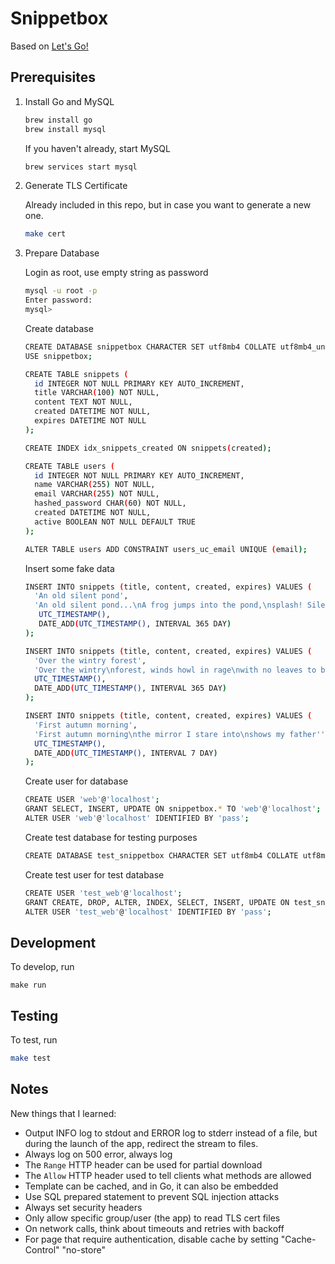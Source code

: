 # Snippetbox

Based on [Let's Go!](https://lets-go.alexedwards.net/)

## Prerequisites

1. Install Go and MySQL

   ```sh
   brew install go
   brew install mysql
   ```

   If you haven't already, start MySQL

   ```sh
   brew services start mysql
   ```

2. Generate TLS Certificate

   Already included in this repo, but in case you want to generate a new one.

   ```sh
   make cert
   ```

3. Prepare Database

   Login as root, use empty string as password

   ```sh
   mysql -u root -p
   Enter password:
   mysql>
   ```

   Create database

   ```sh
   CREATE DATABASE snippetbox CHARACTER SET utf8mb4 COLLATE utf8mb4_unicode_ci;
   USE snippetbox;

   CREATE TABLE snippets (
     id INTEGER NOT NULL PRIMARY KEY AUTO_INCREMENT,
     title VARCHAR(100) NOT NULL,
     content TEXT NOT NULL,
     created DATETIME NOT NULL,
     expires DATETIME NOT NULL
   );

   CREATE INDEX idx_snippets_created ON snippets(created);

   CREATE TABLE users (
     id INTEGER NOT NULL PRIMARY KEY AUTO_INCREMENT,
     name VARCHAR(255) NOT NULL,
     email VARCHAR(255) NOT NULL,
     hashed_password CHAR(60) NOT NULL,
     created DATETIME NOT NULL,
     active BOOLEAN NOT NULL DEFAULT TRUE
   );

   ALTER TABLE users ADD CONSTRAINT users_uc_email UNIQUE (email);
   ```

   Insert some fake data

   ```sh
   INSERT INTO snippets (title, content, created, expires) VALUES (
     'An old silent pond',
     'An old silent pond...\nA frog jumps into the pond,\nsplash! Silence again.\n\n– Matsuo Bashō',
      UTC_TIMESTAMP(),
      DATE_ADD(UTC_TIMESTAMP(), INTERVAL 365 DAY)
   );

   INSERT INTO snippets (title, content, created, expires) VALUES (
     'Over the wintry forest',
     'Over the wintry\nforest, winds howl in rage\nwith no leaves to blow.\n\n– Natsume Soseki',
     UTC_TIMESTAMP(),
     DATE_ADD(UTC_TIMESTAMP(), INTERVAL 365 DAY)
   );

   INSERT INTO snippets (title, content, created, expires) VALUES (
     'First autumn morning',
     'First autumn morning\nthe mirror I stare into\nshows my father''s face.\n\n– Murakami Kijo',
     UTC_TIMESTAMP(),
     DATE_ADD(UTC_TIMESTAMP(), INTERVAL 7 DAY)
   );
   ```

   Create user for database

   ```sh
   CREATE USER 'web'@'localhost';
   GRANT SELECT, INSERT, UPDATE ON snippetbox.* TO 'web'@'localhost';
   ALTER USER 'web'@'localhost' IDENTIFIED BY 'pass';
   ```

   Create test database for testing purposes

   ```sh
   CREATE DATABASE test_snippetbox CHARACTER SET utf8mb4 COLLATE utf8mb4_unicode_ci;
   ```

   Create test user for test database

   ```sh
   CREATE USER 'test_web'@'localhost';
   GRANT CREATE, DROP, ALTER, INDEX, SELECT, INSERT, UPDATE ON test_snippetbox.* TO 'test_web'@'localhost';
   ALTER USER 'test_web'@'localhost' IDENTIFIED BY 'pass';
   ```

## Development

To develop, run

```
make run
```

## Testing

To test, run

```sh
make test
```

## Notes

New things that I learned:
* Output INFO log to stdout and ERROR log to stderr instead of a file, but during the launch of the app, redirect the stream to files.
* Always log on 500 error, always log
* The `Range` HTTP header can be used for partial download
* The `Allow` HTTP header used to tell clients what methods are allowed
* Template can be cached, and in Go, it can also be embedded
* Use SQL prepared statement to prevent SQL injection attacks
* Always set security headers
* Only allow specific group/user (the app) to read TLS cert files
* On network calls, think about timeouts and retries with backoff
* For page that require authentication, disable cache by setting "Cache-Control" "no-store"

